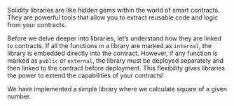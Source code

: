 Solidity libraries are like hidden gems within the world of smart contracts. They are powerful tools that allow you to extract reusable code and logic from your contracts.

Before we delve deeper into libraries, let’s understand how they are linked to contracts. If all the functions in a library are marked as `internal`, the library is embedded directly into the contract. However, if any function is marked as `public` or `external`, the library must be deployed separately and then linked to the contract before deployment. This flexibility gives libraries the power to extend the capabilities of your contracts!

We have implemented a simple library where we calculate square of a given number.

